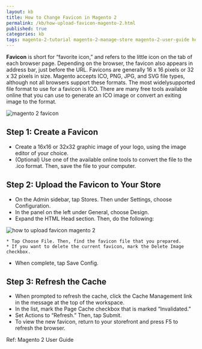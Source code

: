 ```yaml
---
layout: kb
title: How to Change Favicon in Magento 2
permalink: /kb/how-upload-favicon-magento-2.html
published: true
categories: kb 
tags: magento-2-tutorial magento-2-manage-store magento-2-user-guide how-to manage store logo
---
```



**Favicon** is short for “favorite icon,” and refers to the little icon on the tab of each browser page.
Depending on the browser, the favicon also appears in address bar, just before the URL.
Favicons are generally 16 x 16 pixels or 32 x 32 pixels in size. Magento accepts ICO, PNG, JPG,
and SVG file types, although not all browsers support these formats. The most widelysupported
file format to use for a favicon is ICO. There are many free tools available online that
you can use to generate an ICO image or convert an exiting image to the format.

![magento 2 favicon](https://lh3.googleusercontent.com/hPSjhNLSK0gYc0AWvy698IcbMSiCZzCUUnHHTuCSMG1tm6H1WmB4Brm9a-Uef4_8iTuhqctne7aHYyRO9ZqqANsQWSLO2uQcR5tj1b-f9csxY8acZ8PnOw-BzGVq2ZdlqckGp96v)

## Step 1: Create a Favicon

* Create a 16x16 or 32x32 graphic image of your logo, using the image editor of your choice.
* (Optional) Use one of the available online tools to convert the file to the .ico format. Then, save
the file to your computer.


## Step 2: Upload the Favicon to Your Store

* On the Admin sidebar, tap Stores. Then under Settings, choose Configuration.
* In the panel on the left under General, choose Design.
* Expand the HTML Head section. Then, do the following:

![how to upload favicon magento 2](https://lh3.googleusercontent.com/0yWNmAO7NoehKmQTqHl9grB4dHMolZtXOpRGMqxD_jbcf5MHAbMzspuF2u3c4J1tOhP1Klh4gSAlAnk6gXRA-AttiUoP-Ov6sXVtLB1sglsnirNJ3RVhK0lIK9iM28DriMrQOzoj)

	* Tap Choose File. Then, find the favicon file that you prepared.
	* If you want to delete the current favicon, mark the Delete Image checkbox.

* When complete, tap Save Config.

## Step 3: Refresh the Cache

* When prompted to refresh the cache, click the Cache Management link in the message at the
top of the workspace.
* In the list, mark the Page Cache checkbox that is marked “Invalidated.”
* Set Actions to “Refresh.” Then, tap Submit.
* To view the new favicon, return to your storefront and press F5 to refresh the browser.





Ref: Magento 2 User Guide
